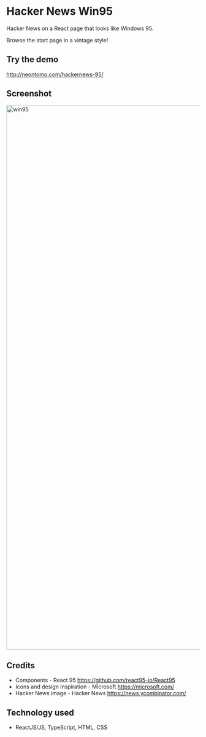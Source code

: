 # Hacker News Win95

Hacker News on a React page that looks like Windows 95.

Browse the start page in a vintage style!

## Try the demo

http://neontomo.com/hackernews-95/

## Screenshot

<img width="1418" alt="win95" src="https://github.com/neontomo/hackernews-win95/assets/105588693/93f3025d-dcbf-4ab3-a225-c18626dc5941">

## Credits

- Components - React 95 https://github.com/react95-io/React95
- Icons and design inspiration - Microsoft https://microsoft.com/
- Hacker News image - Hacker News https://news.ycombinator.com/

## Technology used

- ReactJS/JS, TypeScript, HTML, CSS
